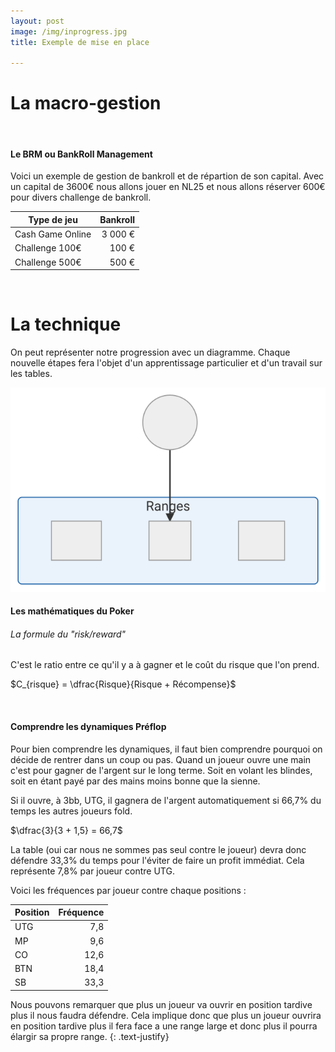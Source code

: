 ```yaml
---
layout: post
image: /img/inprogress.jpg
title: Exemple de mise en place

---
```


# La macro-gestion
&nbsp;
#### Le BRM ou BankRoll Management

Voici un exemple de gestion de bankroll et de répartion de son capital. Avec un capital de 3600€ nous allons jouer en NL25 et nous allons réserver 600€ pour divers challenge de bankroll.

Type de jeu|Bankroll
-|-:
Cash Game Online|3 000 €
Challenge 100€|100 €
Challenge 500€|500 €


&nbsp;
# La technique

On peut représenter notre progression avec un diagramme. Chaque nouvelle étapes fera l'objet d'un apprentissage particulier et d'un travail sur les tables. 

![](../img/parcours.svg)

#### Les mathématiques du Poker

###### La formule du "risk/reward"

C'est le ratio entre ce qu'il y a à gagner et le coût du risque que l'on prend.

$C_{risque} = \dfrac{Risque}{Risque + Récompense}$

&nbsp;
#### Comprendre les dynamiques Préflop

Pour bien comprendre les dynamiques, il faut bien comprendre pourquoi on décide de rentrer dans un coup ou pas.
Quand un joueur ouvre une main c'est pour gagner de l'argent sur le long terme. Soit en volant les blindes, soit en étant payé par des mains moins bonne que la sienne.

Si il ouvre, à 3bb, UTG, il gagnera de l'argent automatiquement si 66,7% du temps les autres joueurs fold.

$\dfrac{3}{3 + 1,5} = 66,7$

La table (oui car nous ne sommes pas seul contre le joueur) devra donc défendre 33,3% du temps pour l'éviter de faire un profit immédiat. Cela représente 7,8% par joueur contre UTG.

Voici les fréquences par joueur contre chaque positions :

Position|Fréquence
-|-:
UTG|7,8
MP|9,6
CO|12,6
BTN|18,4
SB|33,3

Nous pouvons remarquer que plus un joueur va ouvrir en position tardive plus il nous faudra défendre. Cela implique donc que plus un joueur ouvrira en position tardive plus il fera face a une range large et donc plus il pourra élargir sa propre range. 
{: .text-justify}

<!--stackedit_data:
eyJoaXN0b3J5IjpbMTc4Mjc5NTE0Myw1ODEwODY1MywxNzM2OT
c0NzM4LDkwNzAyMjExMiwxMjA5Nzc4OTY3LDEyMDk3Nzg5Njcs
LTE2ODIzMzE1NjUsMTE2NDE2NjI2OSwtMjA3ODk2NjMwMCw4Nj
Y2MzkzODcsLTIwOTg0MDQyODcsLTU3NjY0MzIwMV19
-->